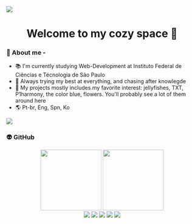 <div style="display: inline-flex" align="center">
    <img src="https://i.pinimg.com/originals/80/16/73/801673d03fdf480ab8397ec283875c78.gif">
</div>
<h1 align="center">Welcome to my cozy space 🪼</h1>

### 🫧 About me - 
- 📚 I'm currently studying Web-Development at Instituto Federal de Ciências e Técnologia de São Paulo
- 🎯 Always trying my best at everything, and chasing after knowlegde
- 🪻 My projects mostly includes my favorite interest: jellyfishes, TXT, P1harmony, the color blue, flowers. You'll probably see a lot of them around here
- 🌎 Pt-br, Eng, Spn, Ko

<div style="display: inline-flex" align="center">
    <img src="https://i.pinimg.com/originals/3e/98/e1/3e98e1cf55e5d94674511251b78c6f39.gif">
</div>

### 👽 GitHub
<div style="display: inline_block" align="center">
  <img height="160em" src="https://github-readme-stats.vercel.app/api?username=vkawaka&show_icons=true&theme=cobalt&include_all_commits=true&count_private=true"/>
  <img height="160em" src="https://github-readme-stats.vercel.app/api/top-langs/?username=vkawaka&layout=compact&langs_count=7&theme=cobalt"/>
</div>
<div style="display: inline_block" align="center">
 <img src="https://img.shields.io/badge/HTML5-E34F26?style=for-the-badge&logo=html5&logoColor=white">
 <img src="https://img.shields.io/badge/CSS3-1572B6?style=for-the-badge&logo=css3&logoColor=white">
 <img src="https://img.shields.io/badge/MySQL-00000F?style=for-the-badge&logo=mysql&logoColor=white">
 <img src="https://img.shields.io/badge/Git-E34F26?style=for-the-badge&logo=git&logoColor=white">
 <img src="https://img.shields.io/badge/Java-ED8B00?style=for-the-badge&logo=java&logoColor=white">
 </div>
